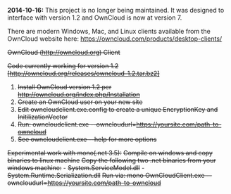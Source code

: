 **2014-10-16:** This project is no longer being maintained.  It was designed to interface with version 1.2 and OwnCloud is now at version 7.

There are modern Windows, Mac, and Linux clients available from the OwnCloud website here: https://owncloud.com/products/desktop-clients/

~~OwnCloud (http://owncloud.org) Client~~

~~Code currently working for version 1.2 [http://owncloud.org/releases/owncloud-1.2.tar.bz2]~~

1. ~~Install OwnCloud version 1.2 per http://owncloud.org/index.php/Installation~~
2. ~~Create an OwnCloud user on your new site~~
3. ~~Edit owncloudclient.exe.config to create a unique EncryptionKey and InitilizationVector~~
4. ~~Run: owncloudclient.exe --owncloudurl=https://yoursite.com/path-to-owncloud~~
5. ~~See owncloudclient.exe --help for more options~~

~~Experimental work with mono(.net 3.5):~~
~~Compile on windows and copy binaries to linux machine~~
~~Copy the following two .net binaries from your windows machine:~~
	- ~~System.ServiceModel.dll~~
	- ~~System.Runtime.Serialization.dll~~
~~Run via: mono OwnCloudClient.exe --owncloudurl=https://yoursite.com/path-to-owncloud~~
